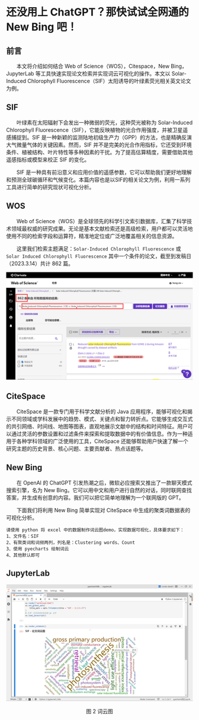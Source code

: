 # 还没用上 ChatGPT？那快试试全网通的 New Bing 吧！



## 前言

&emsp;&emsp;本文将介绍如何结合 Web of Science（WOS），Citespace，New Bing，JupyterLab 等工具快速实现论文检索并实现词云可视化的操作。本文以 Solar-Induced Chlorophyll Fluorescence（SIF）太阳诱导的叶绿素荧光相关英文论文为例。



## SIF

&emsp;&emsp;叶绿素在太阳辐射下会发出一种微弱的荧光，这种荧光被称为 Solar-Induced Chlorophyll Fluorescence（SIF），它能反映植物的光合作用强度，并被卫星遥感捕捉到。SIF 是一种新颖的监测陆地初级生产力（GPP）的方法，也是精确反演大气微量气体的关键因素。然而，SIF 并不是完美的光合作用指标，它还受到环境条件、植被结构、叶片特性等多种因素的干扰。为了提高估算精度，需要借助其他遥感指标或模型来校正 SIF 的变化。

&emsp;&emsp;SIF 是一种具有前沿意义和应用价值的遥感参数，它可以帮助我们更好地理解和预测全球碳循环和气候变化。本篇内容也是以SIF的相关论文为例，利用一系列工具进行简单的研究现状可视化分析。



## WOS

&emsp;&emsp;Web of Science（WOS）是全球领先的科学引文索引数据库，汇集了科学技术领域最权威的研究成果。无论是基本文献检索还是高级检索，用户都可以灵活地使用不同的检索字段和运算符，精准地定位或广泛地覆盖相关的信息资源。

&emsp;&emsp;这里我们检索主题满足：`Solar-Induced Chlorophyll Fluorescence` 或 `Solar Induced Chlorophyll Fluorescence` 其中一个条件的论文，截至到发稿日（2023.3.14）共计 862 篇。

![image-20230314092434686](./img/image-20230314092434686.png)



## CiteSpace

&emsp;&emsp;CiteSpace 是一款专门用于科学文献分析的 Java 应用程序，能够可视化和揭示不同领域或学科发展中的趋势、模式、关键点和智力转折点。它能够生成交互式的共引网络、时间线、地图等图表，直观地展示文献中的结构和时间特征。用户可以通过灵活的参数设置和过滤条件来探索和提取数据中的有价值信息。作为一种适用于各种学科领域的广泛使用的工具，CiteSpace 还能够帮助用户快速了解一个研究主题的历史背景、核心问题、主要贡献者、热点话题等。





## New Bing

&emsp;&emsp;在 OpenAI 的 ChatGPT 引发热潮之后，微软必应搜索又推出了一款聊天模式搜索引擎，名为 New Bing。它可以用中文和用户进行自然的对话，同时联网查找答案，并生成有创意的内容。我们可以把它简单地理解为一个联网版的 GPT。

&emsp;&emsp;下面我们将利用 New Bing 简单实现对 CiteSpace 中生成的聚类词数据表的可视化分析。

```
请使用 python 将 excel 中的数据制作词云图demo，实现数据可视化，具体要求如下：
1、文件名：SIF
2、有聚类词和词频两列，列名是：Clustering words、Count
3、使用 pyecharts 绘制词云
4、其他默认即可
```



## JupyterLab



![image-20230314092906415](./img/image-20230314092906415.png)

<center>图 2 词云图</center>
